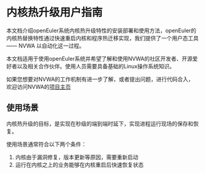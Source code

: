 # 内核热升级用户指南

本文档介绍openEuler系统内核热升级特性的安装部署和使用方法，openEuler的内核热替换特性通过快速重启内核和程序热迁移实现，我们提供了一个用户态工具 —— NVWA 以自动化这一过程。

本文档适用于使用openEuler系统并希望了解和使用NVWA的社区开发者、开源爱好者以及相关合作伙伴。使用人员需要具备基础的Linux操作系统知识。

如果您想要对NVWA的工作机制有进一步了解，或者提出问题，进行代码合入，欢迎访问NVWA的[项目主页](https://gitee.com/openeuler/nvwa)

## 使用场景

内核热升级的目标，是实现在秒级的端到端时延下，实现进程运行现场的保存和恢复。

使用场景通常符合以下两个条件：
1. 内核由于漏洞修复，版本更新等原因，需要重新启动
2. 运行在内核之上的业务能够在内核重启后快速恢复状态

